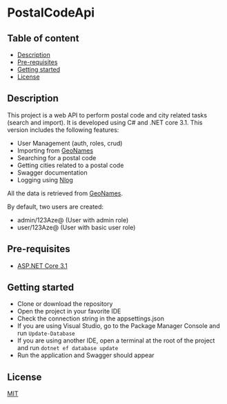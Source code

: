 # PostalCodeApi

## Table of content

  * [Description](#description)
  * [Pre-requisites](#pre-requisites)
  * [Getting started](#getting-started)
  * [License](#license)


## Description

This project is a web API to perform postal code and city related tasks (search and import). It is developed using C# and .NET core 3.1. This version includes the following features:
* User Management (auth, roles, crud)
* Importing from [GeoNames](https://www.geonames.org/)
* Searching for a postal code
* Getting cities related to a postal code
* Swagger documentation
* Logging using [Nlog](https://nlog-project.org/)

All the data is retrieved from [GeoNames](https://www.geonames.org/).

By default, two users are created:
* admin/123Aze@ (User with admin role)
* user/123Aze@ (User with basic user role)
 
## Pre-requisites

* [ASP.NET Core 3.1](https://dotnet.microsoft.com/download/dotnet-core/3.1)

## Getting started

* Clone or download the repository 
* Open the project in your favorite IDE
* Check the connection string in the appsettings.json
* If you are using Visual Studio, go to the Package Manager Console and run `Update-Database`
* If you are using another IDE, open a terminal at the root of the project and run `dotnet ef database update`
* Run the application and Swagger should appear 

## License

[MIT](https://github.com/malain96/PostalCodeApi/blob/master/LICENSE)